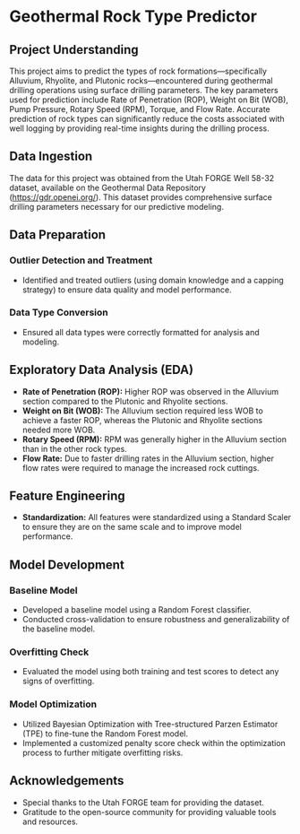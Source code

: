 # Geothermal Rock Type Predictor

## Project Understanding
This project aims to predict the types of rock formations—specifically Alluvium, Rhyolite, and Plutonic rocks—encountered during geothermal drilling operations using surface drilling parameters. The key parameters used for prediction include Rate of Penetration (ROP), Weight on Bit (WOB), Pump Pressure, Rotary Speed (RPM), Torque, and Flow Rate. Accurate prediction of rock types can significantly reduce the costs associated with well logging by providing real-time insights during the drilling process.

## Data Ingestion
The data for this project was obtained from the Utah FORGE Well 58-32 dataset, available on the Geothermal Data Repository (https://gdr.openei.org/). This dataset provides comprehensive surface drilling parameters necessary for our predictive modeling.

## Data Preparation
### Outlier Detection and Treatment
- Identified and treated outliers (using domain knowledge and a capping strategy) to ensure data quality and model performance.

### Data Type Conversion
- Ensured all data types were correctly formatted for analysis and modeling.

## Exploratory Data Analysis (EDA)
- **Rate of Penetration (ROP):** Higher ROP was observed in the Alluvium section compared to the Plutonic and Rhyolite sections.
- **Weight on Bit (WOB):** The Alluvium section required less WOB to achieve a faster ROP, whereas the Plutonic and Rhyolite sections needed more WOB.
- **Rotary Speed (RPM):** RPM was generally higher in the Alluvium section than in the other rock types.
- **Flow Rate:** Due to faster drilling rates in the Alluvium section, higher flow rates were required to manage the increased rock cuttings.

## Feature Engineering
- **Standardization:** All features were standardized using a Standard Scaler to ensure they are on the same scale and to improve model performance.

## Model Development
### Baseline Model
- Developed a baseline model using a Random Forest classifier.
- Conducted cross-validation to ensure robustness and generalizability of the baseline model.

### Overfitting Check
- Evaluated the model using both training and test scores to detect any signs of overfitting.

### Model Optimization
- Utilized Bayesian Optimization with Tree-structured Parzen Estimator (TPE) to fine-tune the Random Forest model.
- Implemented a customized penalty score check within the optimization process to further mitigate overfitting risks.

## Acknowledgements
- Special thanks to the Utah FORGE team for providing the dataset.
- Gratitude to the open-source community for providing valuable tools and resources.
